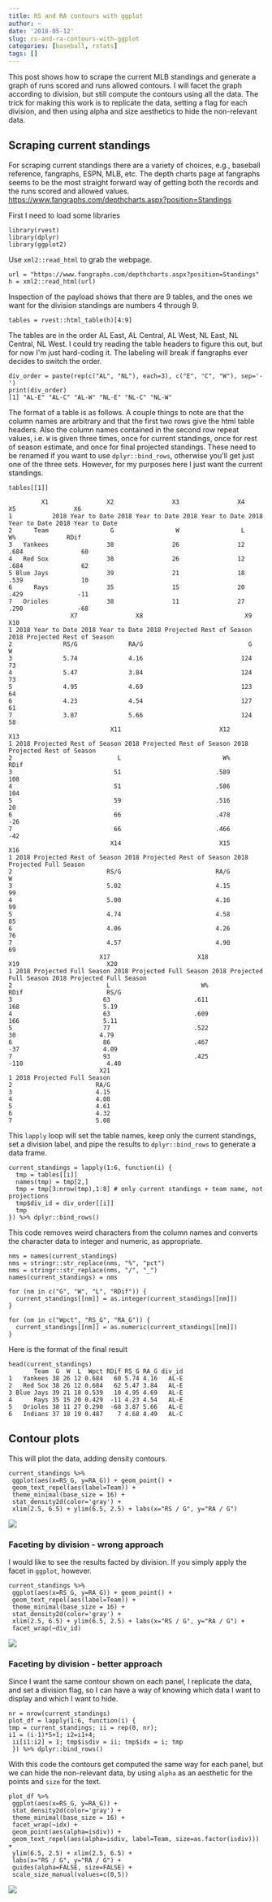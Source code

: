 ```yaml
---
title: RS and RA contours with ggplot
author: ~
date: '2018-05-12'
slug: rs-and-ra-contours-with-ggplot
categories: [baseball, rstats]
tags: []
---
```


This post shows how to scrape the current MLB standings and generate a graph of runs scored and runs allowed contours. I will facet the graph according to division, but still compute the contours using all the data. The trick for making this work is to replicate the data, setting a flag for each division, and then using alpha and size aesthetics to hide the non-relevant data.

## Scraping current standings

For scraping current standings there are a variety of choices, e.g., baseball reference, fangraphs, ESPN, MLB, etc. The depth charts page at fangraphs seems to be the most straight forward way of getting both the records and the runs scored and allowed values. <https://www.fangraphs.com/depthcharts.aspx?position=Standings>

First I need to load some libraries 

``` {r}
library(rvest)
library(dplyr)
library(ggplot2)
```

Use `xml2::read_html` to grab the webpage.

``` {r}
url = "https://www.fangraphs.com/depthcharts.aspx?position=Standings"
h = xml2::read_html(url)
```

Inspection of the payload shows that there are 9 tables, and the ones we want for the division standings are numbers 4 through 9.

``` {r}
tables = rvest::html_table(h)[4:9]
```

The tables are in the order AL East, AL Central, AL West, NL East, NL Central, NL West. I could try reading the table headers to figure this out, but for now I'm just hard-coding it. The labeling will break if fangraphs ever decides to switch the order.

``` {r}
div_order = paste(rep(c("AL", "NL"), each=3), c("E", "C", "W"), sep='-')
print(div_order)
[1] "AL-E" "AL-C" "AL-W" "NL-E" "NL-C" "NL-W"
```

The format of a table is as follows. A couple things to note are that the column names are arbitrary and that the first two rows give the html table headers. Also the column names contained in the second row repeat values, i.e. `W` is given three times, once for current standings, once for rest of season estimate, and once for final projected standings. These need to be renamed if you want to use `dplyr::bind_rows`, otherwise you'll get just one of the three sets. However, for my purposes here I just want the current standings.

```
tables[[1]]

         X1                X2                X3                X4                X5                X6
1           2018 Year to Date 2018 Year to Date 2018 Year to Date 2018 Year to Date 2018 Year to Date
2      Team                 G                 W                 L                W%              RDif
3   Yankees                38                26                12              .684                60
4   Red Sox                38                26                12              .684                62
5 Blue Jays                39                21                18              .539                10
6      Rays                35                15                20              .429               -11
7   Orioles                38                11                27              .290               -68
                 X7                X8                            X9                           X10
1 2018 Year to Date 2018 Year to Date 2018 Projected Rest of Season 2018 Projected Rest of Season
2              RS/G              RA/G                             G                             W
3              5.74              4.16                           124                            73
4              5.47              3.84                           124                            73
5              4.95              4.69                           123                            64
6              4.23              4.54                           127                            61
7              3.87              5.66                           124                            58
                            X11                           X12                           X13
1 2018 Projected Rest of Season 2018 Projected Rest of Season 2018 Projected Rest of Season
2                             L                            W%                          RDif
3                            51                          .589                           108
4                            51                          .586                           104
5                            59                          .516                            20
6                            66                          .478                           -26
7                            66                          .466                           -42
                            X14                           X15                        X16
1 2018 Projected Rest of Season 2018 Projected Rest of Season 2018 Projected Full Season
2                          RS/G                          RA/G                          W
3                          5.02                          4.15                         99
4                          5.00                          4.16                         99
5                          4.74                          4.58                         85
6                          4.06                          4.26                         76
7                          4.57                          4.90                         69
                         X17                        X18                        X19                        X20
1 2018 Projected Full Season 2018 Projected Full Season 2018 Projected Full Season 2018 Projected Full Season
2                          L                         W%                       RDif                       RS/G
3                         63                       .611                        168                       5.19
4                         63                       .609                        166                       5.11
5                         77                       .522                         30                       4.79
6                         86                       .467                        -37                       4.09
7                         93                       .425                       -110                       4.40
                         X21
1 2018 Projected Full Season
2                       RA/G
3                       4.15
4                       4.08
5                       4.61
6                       4.32
7                       5.08
```

This `lapply` loop will set the table names, keep only the current standings, set a division label, and pipe the results to `dplyr::bind_rows` to generate a data frame.

```
current_standings = lapply(1:6, function(i) {
  tmp = tables[[i]]
  names(tmp) = tmp[2,]
  tmp = tmp[3:nrow(tmp),1:8] # only current standings + team name, not projections
  tmp$div_id = div_order[[i]]
  tmp
}) %>% dplyr::bind_rows()
```

This code removes weird characters from the column names and converts the character data to integer and numeric, as appropriate.

```
nms = names(current_standings)
nms = stringr::str_replace(nms, "%", "pct")
nms = stringr::str_replace(nms, "/", "_")
names(current_standings) = nms
  
for (nm in c("G", "W", "L", "RDif")) {
  current_standings[[nm]] = as.integer(current_standings[[nm]])
}

for (nm in c("Wpct", "RS_G", "RA_G")) {
  current_standings[[nm]] = as.numeric(current_standings[[nm]])
}
```

Here is the format of the final result

```
head(current_standings)
       Team  G  W  L  Wpct RDif RS_G RA_G div_id
1   Yankees 38 26 12 0.684   60 5.74 4.16   AL-E
2   Red Sox 38 26 12 0.684   62 5.47 3.84   AL-E
3 Blue Jays 39 21 18 0.539   10 4.95 4.69   AL-E
4      Rays 35 15 20 0.429  -11 4.23 4.54   AL-E
5   Orioles 38 11 27 0.290  -68 3.87 5.66   AL-E
6   Indians 37 18 19 0.487    7 4.68 4.49   AL-C
```

## Contour plots

This will plot the data, adding density contours.

```
current_standings %>% 
 ggplot(aes(x=RS_G, y=RA_G)) + geom_point() + 
 geom_text_repel(aes(label=Team)) + 
 theme_minimal(base_size = 16) + 
 stat_density2d(color='gray') + 
 xlim(2.5, 6.5) + ylim(6.5, 2.5) + labs(x="RS / G", y="RA / G")
```

![](/post/img/rs_ra1.png)



### Faceting by division - wrong approach

I would like to see the results facted by division. If you simply apply the facet in `ggplot`, however.

```
current_standings %>% 
 ggplot(aes(x=RS_G, y=RA_G)) + geom_point() + 
 geom_text_repel(aes(label=Team)) + 
 theme_minimal(base_size = 16) + 
 stat_density2d(color='gray') + 
 xlim(2.5, 6.5) + ylim(6.5, 2.5) + labs(x="RS / G", y="RA / G") + 
 facet_wrap(~div_id)
```

![](/post/img/rs_ra2.png)


### Faceting by division - better approach

Since I want the same contour shown on each panel, I replicate the data, and set a division flag, so I can have a way of knowing which data I want to display and which I want to hide.

```
nr = nrow(current_standings)
plot_df = lapply(1:6, function(i) {
tmp = current_standings; ii = rep(0, nr); 
i1 = (i-1)*5+1; i2=i1+4; 
 ii[i1:i2] = 1; tmp$isdiv = ii; tmp$idx = i; tmp
 }) %>% dplyr::bind_rows()
```

With this code the contours get computed the same way for each panel, but we can hide the non-relevant data, by using `alpha` as an aesthetic for the points and `size` for the text.

```
plot_df %>% 
 ggplot(aes(x=RS_G, y=RA_G)) + 
 stat_density2d(color='gray') + 
 theme_minimal(base_size = 16) + 
 facet_wrap(~idx) + 
 geom_point(aes(alpha=isdiv)) + 
 geom_text_repel(aes(alpha=isdiv, label=Team, size=as.factor(isdiv))) + 
 ylim(6.5, 2.5) + xlim(2.5, 6.5) + 
 labs(x="RS / G", y="RA / G") + 
 guides(alpha=FALSE, size=FALSE) + 
 scale_size_manual(values=c(0,5))
```

![](/post/img/rs_ra3.png)
